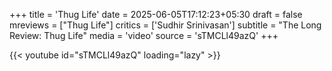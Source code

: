 +++
title = 'Thug Life'
date = 2025-06-05T17:12:23+05:30
draft = false
mreviews = ["Thug Life"]
critics = ['Sudhir Srinivasan']
subtitle = "The Long Review: Thug Life"
media = 'video'
source = 'sTMCLl49azQ'
+++

{{< youtube id="sTMCLl49azQ" loading="lazy" >}}
